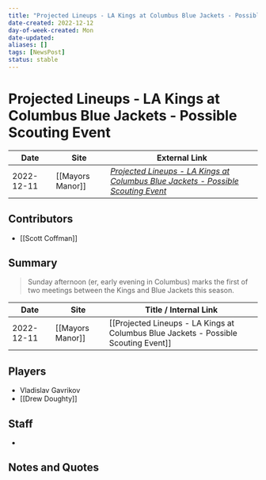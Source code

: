 ```yaml
---
title: "Projected Lineups - LA Kings at Columbus Blue Jackets - Possible Scouting Event"
date-created: 2022-12-12
day-of-week-created: Mon
date-updated: 
aliases: []
tags: [NewsPost]
status: stable
---
```


# Projected Lineups - LA Kings at Columbus Blue Jackets - Possible Scouting Event

| Date       | Site             | External Link                                                                                                                                                                                     |
| ---------- | ---------------- | ------------------------------------------------------------------------------------------------------------------------------------------------------------------------------------------------- |
| 2022-12-11 | [[Mayors Manor]] | [*Projected Lineups - LA Kings at Columbus Blue Jackets - Possible Scouting Event*](https://mayorsmanor.com/2022/12/projected-lineups-la-kings-at-columbus-blue-jackets-possible-scouting-event/) |

## Contributors
- [[Scott Coffman]]

## Summary
> Sunday afternoon (er, early evening in Columbus) marks the first of two meetings between the Kings and Blue Jackets this season.

| Date       | Site             | Title / Internal Link                                                               |
| ---------- | ---------------- | ----------------------------------------------------------------------------------- |
| 2022-12-11 | [[Mayors Manor]] | [[Projected Lineups - LA Kings at Columbus Blue Jackets - Possible Scouting Event]] |

## Players
- Vladislav Gavrikov
- [[Drew Doughty]]

## Staff
- 

## Notes and Quotes


